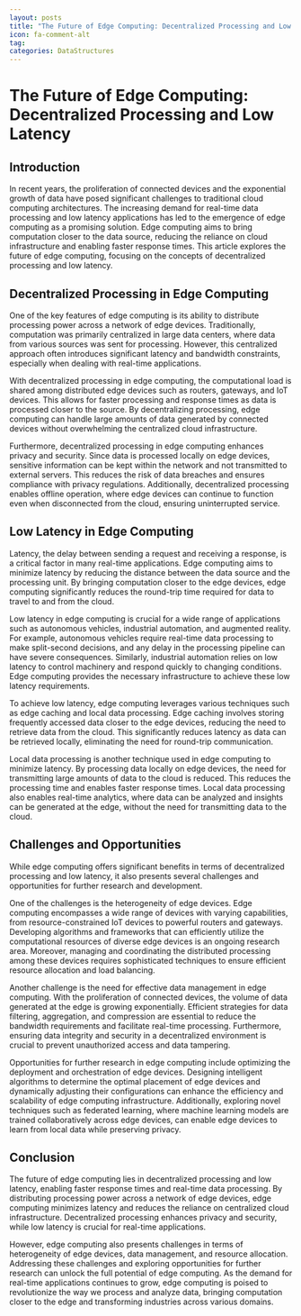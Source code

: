 ```yaml
---
layout: posts
title: "The Future of Edge Computing: Decentralized Processing and Low Latency"
icon: fa-comment-alt
tag:      
categories: DataStructures
---
```



# The Future of Edge Computing: Decentralized Processing and Low Latency

## Introduction

In recent years, the proliferation of connected devices and the exponential growth of data have posed significant challenges to traditional cloud computing architectures. The increasing demand for real-time data processing and low latency applications has led to the emergence of edge computing as a promising solution. Edge computing aims to bring computation closer to the data source, reducing the reliance on cloud infrastructure and enabling faster response times. This article explores the future of edge computing, focusing on the concepts of decentralized processing and low latency.

## Decentralized Processing in Edge Computing

One of the key features of edge computing is its ability to distribute processing power across a network of edge devices. Traditionally, computation was primarily centralized in large data centers, where data from various sources was sent for processing. However, this centralized approach often introduces significant latency and bandwidth constraints, especially when dealing with real-time applications.

With decentralized processing in edge computing, the computational load is shared among distributed edge devices such as routers, gateways, and IoT devices. This allows for faster processing and response times as data is processed closer to the source. By decentralizing processing, edge computing can handle large amounts of data generated by connected devices without overwhelming the centralized cloud infrastructure.

Furthermore, decentralized processing in edge computing enhances privacy and security. Since data is processed locally on edge devices, sensitive information can be kept within the network and not transmitted to external servers. This reduces the risk of data breaches and ensures compliance with privacy regulations. Additionally, decentralized processing enables offline operation, where edge devices can continue to function even when disconnected from the cloud, ensuring uninterrupted service.

## Low Latency in Edge Computing

Latency, the delay between sending a request and receiving a response, is a critical factor in many real-time applications. Edge computing aims to minimize latency by reducing the distance between the data source and the processing unit. By bringing computation closer to the edge devices, edge computing significantly reduces the round-trip time required for data to travel to and from the cloud.

Low latency in edge computing is crucial for a wide range of applications such as autonomous vehicles, industrial automation, and augmented reality. For example, autonomous vehicles require real-time data processing to make split-second decisions, and any delay in the processing pipeline can have severe consequences. Similarly, industrial automation relies on low latency to control machinery and respond quickly to changing conditions. Edge computing provides the necessary infrastructure to achieve these low latency requirements.

To achieve low latency, edge computing leverages various techniques such as edge caching and local data processing. Edge caching involves storing frequently accessed data closer to the edge devices, reducing the need to retrieve data from the cloud. This significantly reduces latency as data can be retrieved locally, eliminating the need for round-trip communication.

Local data processing is another technique used in edge computing to minimize latency. By processing data locally on edge devices, the need for transmitting large amounts of data to the cloud is reduced. This reduces the processing time and enables faster response times. Local data processing also enables real-time analytics, where data can be analyzed and insights can be generated at the edge, without the need for transmitting data to the cloud.

## Challenges and Opportunities

While edge computing offers significant benefits in terms of decentralized processing and low latency, it also presents several challenges and opportunities for further research and development.

One of the challenges is the heterogeneity of edge devices. Edge computing encompasses a wide range of devices with varying capabilities, from resource-constrained IoT devices to powerful routers and gateways. Developing algorithms and frameworks that can efficiently utilize the computational resources of diverse edge devices is an ongoing research area. Moreover, managing and coordinating the distributed processing among these devices requires sophisticated techniques to ensure efficient resource allocation and load balancing.

Another challenge is the need for effective data management in edge computing. With the proliferation of connected devices, the volume of data generated at the edge is growing exponentially. Efficient strategies for data filtering, aggregation, and compression are essential to reduce the bandwidth requirements and facilitate real-time processing. Furthermore, ensuring data integrity and security in a decentralized environment is crucial to prevent unauthorized access and data tampering.

Opportunities for further research in edge computing include optimizing the deployment and orchestration of edge devices. Designing intelligent algorithms to determine the optimal placement of edge devices and dynamically adjusting their configurations can enhance the efficiency and scalability of edge computing infrastructure. Additionally, exploring novel techniques such as federated learning, where machine learning models are trained collaboratively across edge devices, can enable edge devices to learn from local data while preserving privacy.

## Conclusion

The future of edge computing lies in decentralized processing and low latency, enabling faster response times and real-time data processing. By distributing processing power across a network of edge devices, edge computing minimizes latency and reduces the reliance on centralized cloud infrastructure. Decentralized processing enhances privacy and security, while low latency is crucial for real-time applications.

However, edge computing also presents challenges in terms of heterogeneity of edge devices, data management, and resource allocation. Addressing these challenges and exploring opportunities for further research can unlock the full potential of edge computing. As the demand for real-time applications continues to grow, edge computing is poised to revolutionize the way we process and analyze data, bringing computation closer to the edge and transforming industries across various domains.